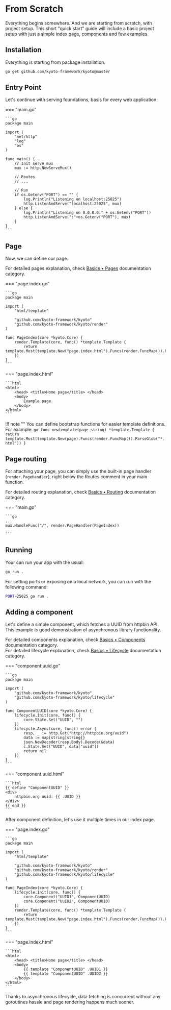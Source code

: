 # From Scratch

Everything begins somewhere.
And we are starting from scratch, with project setup.
This short "quick start" guide will include a basic project setup with just a simple index page, components and few examples.

## Installation

Everything is starting from package installation.

```bash
go get github.com/kyoto-framework/kyoto@master
```

## Entry Point

Let's continue with serving foundations, basis for every web application.

=== "main.go"

	```go
	package main

	import (
	    "net/http"
	    "log"
	    "os"
	)

	func main() {
	    // Init serve mux
	    mux := http.NewServeMux()

	    // Routes
	    // ...

	    // Run
	    if os.Getenv("PORT") == "" {
	        log.Println("Listening on localhost:25025")
	        http.ListenAndServe("localhost:25025", mux)
	    } else {
	        log.Println("Listening on 0.0.0.0:" + os.Getenv("PORT"))
	        http.ListenAndServe(":"+os.Getenv("PORT"), mux)
	    }
	}
	```

## Page

Now, we can define our page.

For detailed pages explanation, check [Basics • Pages](/basics/pages) documentation category.

=== "page.index.go"

	```go
	package main

	import (
	    "html/template"

	    "github.com/kyoto-framework/kyoto"
	    "github.com/kyoto-framework/kyoto/render"
	)

	func PageIndex(core *kyoto.Core) {
		render.Template(core, func() *template.Template {
			return template.Must(template.New("page.index.html").Funcs(render.FuncMap()).ParseGlob("*.html"))
		})
	}
	```

=== "page.index.html"

	```html
	<html>
		<head> <title>Home page</title> </head>
		<body>
			Example page
		</body>
	</html>
	```

!!! note ""
    You can define bootstrap functions for easier template definitions. For example:
    ```go
    func newtemplate(page string) *template.Template {
        return template.Must(template.New(page).Funcs(render.FuncMap()).ParseGlob("*.html"))
    }
    ```

## Page routing

For attaching your page, you can simply use the built-in page handler (`render.PageHandler`), right below the Routes comment in your main function.

For detailed routing explanation, check [Basics • Routing](/basics/routing) documentation category.

=== "main.go"

	```go
	...
	mux.HandleFunc("/", render.PageHandler(PageIndex))
	...
	```
	

## Running

Your can run your app with the usual:

```bash
go run .
```

For setting ports or exposing on a local network, you can run with the following command:

```bash
PORT=25025 go run .
```

## Adding a component

Let's define a simple component, which fetches a UUID from httpbin API.
This example is good demonstration of asynchronous library functionality.

For detailed components explanation, check [Basics • Components](/basics/components) documentation category.  
For detailed lifecycle explanation, check [Basics • Lifecycle](/basics/lifecycle) documentation category.

=== "component.uuid.go"

	```go
	package main

	import (
		"github.com/kyoto-framework/kyoto"
		"github.com/kyoto-framework/kyoto/lifecycle"
	)

	func ComponentUUID(core *kyoto.Core) {
		lifecycle.Init(core, func() {
			core.State.Set("UUID", "")
		})
		lifecycle.Async(core, func() error {
			resp, _ := http.Get("http://httpbin.org/uuid")
	        data := map[string]string{}
	        json.NewDecoder(resp.Body).Decode(&data)
	        c.State.Set("UUID", data["uuid"])
	        return nil
		})
	}
	```

=== "component.uuid.html"

	```html
	{{ define "ComponentUUID" }}
	<div>
		httpbin.org uuid: {{ .UUID }}
	</div>
	{{ end }}
	```

After component definition, let's use it multiple times in our index page.

=== "page.index.go"

	```go
	package main

	import (
	    "html/template"

	    "github.com/kyoto-framework/kyoto"
	    "github.com/kyoto-framework/kyoto/render"
	    "github.com/kyoto-framework/kyoto/lifecycle"
	)

	func PageIndex(core *kyoto.Core) {
		lifecycle.Init(core, func() {
			core.Component("UUID1", ComponentUUID)
			core.Component("UUID2", ComponentUUID)
		})
		render.Template(core, func() *template.Template {
			return template.Must(template.New("page.index.html").Funcs(render.FuncMap()).ParseGlob("*.html"))
		})
	}
	```

=== "page.index.html"

	```html
	<html>
	    <head> <title>Home page</title> </head>
	    <body>
	        {{ template "ComponentUUID" .UUID1 }}
	        {{ template "ComponentUUID" .UUID2 }}
	    </body>
	</html>
	```

Thanks to asynchronous lifecycle, data fetching is concurrent without any goroutines hassle and page rendering happens much sooner.
